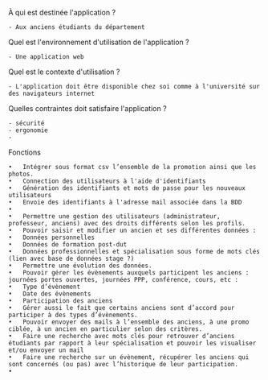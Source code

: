 À qui est destinée l'application ?

	- Aux anciens étudiants du département

Quel est l'environnement d'utilisation de l'application ?

	- Une application web
	
Quel est le contexte d'utilisation ?

	- L'application doit être disponible chez soi comme à l'université sur des navigateurs internet

Quelles contraintes doit satisfaire l'application ?

	- sécurité
	- ergonomie
	- 




Fonctions

	•	Intégrer sous format csv l’ensemble de la promotion ainsi que les photos.
	•	Connection des utilisateurs à l'aide d'identifiants
	•	Génération des identifiants et mots de passe pour les nouveaux utilisateurs
	•	Envoie des identifiants à l'adresse mail associée dans la BDD
	•	
	•	Permettre une gestion des utilisateurs (administrateur, professeur, anciens) avec des droits différents selon les profils.
	•	Pouvoir saisir et modifier un ancien et ses différentes données :
	•	Données personnelles
	•	Données de formation post-dut
	•	Données professionnelles et spécialisation sous forme de mots clés (lien avec base de données stage ?)
	•	Permettre une évolution des données.
	•	Pouvoir gérer les évènements auxquels participent les anciens : journées portes ouvertes, journées PPP, conférence, cours, etc :
	•	Type d’évènement
	•	Date des évènements
	•	Participation des anciens
	•	Gérer aussi le fait que certains anciens sont d’accord pour participer à des types d’évènements.
	•	Pouvoir envoyer des mails à l’ensemble des anciens, à une promo ciblée, à un ancien en particulier selon des critères.
	•	Faire une recherche avec mots clés pour retrouver d’anciens étudiants par rapport à leur spécialisation et pouvoir les visualiser et/ou envoyer un mail 
	•	Faire une recherche sur un évènement, récupérer les anciens qui sont concernés (ou pas) avec l’historique de leur participation.
	•	
